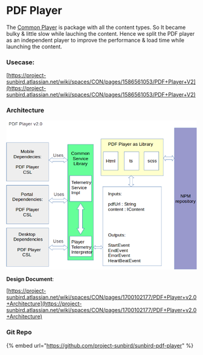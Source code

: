 # PDF Player

The [Common Player](common-player/) is package with all the content types. So It became bulky & little slow while lauching the content. Hence we split the PDF player as an independent player to improve the performance & load time while launching the content.



### Usecase:&#x20;

[https://project-sunbird.atlassian.net/wiki/spaces/CON/pages/1586561053/PDF+Player+V2](https://project-sunbird.atlassian.net/wiki/spaces/CON/pages/1586561053/PDF+Player+V2)

### Architecture

![](<../../../../.gitbook/assets/image (2).png>)



**Design Document**:

&#x20;[https://project-sunbird.atlassian.net/wiki/spaces/CON/pages/1700102177/PDF+Player+v2.0+Architecture](https://project-sunbird.atlassian.net/wiki/spaces/CON/pages/1700102177/PDF+Player+v2.0+Architecture)

### Git Repo

{% embed url="https://github.com/project-sunbird/sunbird-pdf-player" %}
